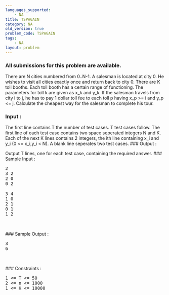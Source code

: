```yaml
---
languages_supported:
    - NA
title: TSPAGAIN
category: NA
old_version: true
problem_code: TSPAGAIN
tags:
    - NA
layout: problem
---
```

###  All submissions for this problem are available. 

There are N cities numbered from 0..N-1. A salesman is located at city 0. He wishes to visit all cities exactly once and return back to city 0. There are K toll booths. Each toll booth has a certain range of functioning. The parameters for toll k are given as x\_k and y\_k. If the salesman travels from city i to j, he has to pay 1 dollar toll fee to each toll p having x\_p >= i and y\_p <= j. Calculate the cheapest way for the salesman to complete his tour.

### Input : 

The first line contains T the number of test cases. T test cases follow. The first line of each test case contains two space seperated integers N and K. Each of the next K lines contains 2 integers, the ith line containing x\_i and y\_i (0 <= x\_i,y\_i < N). A blank line seperates two test cases. ### Output : 

Output T lines, one for each test case, containing the required answer. ### Sample Input :

<pre>
2
3 2
2 0
0 2

3 4
1 0
2 1
0 1
1 2


</pre>### Sample Output :
<pre>
3
6


</pre>### Constraints :
<pre>
1 <= T <= 50
2 <= n <= 1000
1 <= K <= 10000

</pre>